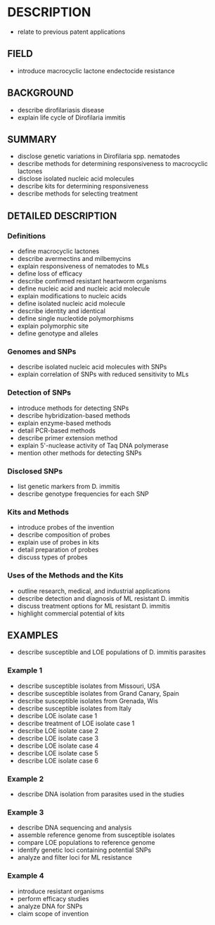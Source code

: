 # DESCRIPTION

- relate to previous patent applications

## FIELD

- introduce macrocyclic lactone endectocide resistance

## BACKGROUND

- describe dirofilariasis disease
- explain life cycle of Dirofilaria immitis

## SUMMARY

- disclose genetic variations in Dirofilaria spp. nematodes
- describe methods for determining responsiveness to macrocyclic lactones
- disclose isolated nucleic acid molecules
- describe kits for determining responsiveness
- describe methods for selecting treatment

## DETAILED DESCRIPTION

### Definitions

- define macrocyclic lactones
- describe avermectins and milbemycins
- explain responsiveness of nematodes to MLs
- define loss of efficacy
- describe confirmed resistant heartworm organisms
- define nucleic acid and nucleic acid molecule
- explain modifications to nucleic acids
- define isolated nucleic acid molecule
- describe identity and identical
- define single nucleotide polymorphisms
- explain polymorphic site
- define genotype and alleles

### Genomes and SNPs

- describe isolated nucleic acid molecules with SNPs
- explain correlation of SNPs with reduced sensitivity to MLs

### Detection of SNPs

- introduce methods for detecting SNPs
- describe hybridization-based methods
- explain enzyme-based methods
- detail PCR-based methods
- describe primer extension method
- explain 5'-nuclease activity of Taq DNA polymerase
- mention other methods for detecting SNPs

### Disclosed SNPs

- list genetic markers from D. immitis
- describe genotype frequencies for each SNP

### Kits and Methods

- introduce probes of the invention
- describe composition of probes
- explain use of probes in kits
- detail preparation of probes
- discuss types of probes

### Uses of the Methods and the Kits

- outline research, medical, and industrial applications
- describe detection and diagnosis of ML resistant D. immitis
- discuss treatment options for ML resistant D. immitis
- highlight commercial potential of kits

## EXAMPLES

- describe susceptible and LOE populations of D. immitis parasites

### Example 1

- describe susceptible isolates from Missouri, USA
- describe susceptible isolates from Grand Canary, Spain
- describe susceptible isolates from Grenada, Wis
- describe susceptible isolates from Italy
- describe LOE isolate case 1
- describe treatment of LOE isolate case 1
- describe LOE isolate case 2
- describe LOE isolate case 3
- describe LOE isolate case 4
- describe LOE isolate case 5
- describe LOE isolate case 6

### Example 2

- describe DNA isolation from parasites used in the studies

### Example 3

- describe DNA sequencing and analysis
- assemble reference genome from susceptible isolates
- compare LOE populations to reference genome
- identify genetic loci containing potential SNPs
- analyze and filter loci for ML resistance

### Example 4

- introduce resistant organisms
- perform efficacy studies
- analyze DNA for SNPs
- claim scope of invention

